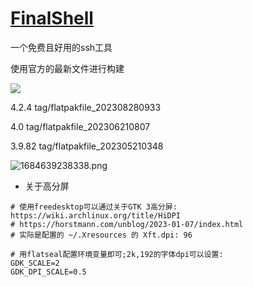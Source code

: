 # [FinalShell](https://www.hostbuf.com/)

一个免费且好用的ssh工具

使用官方的最新文件进行构建

![](https://github.com/jcleng/finalshell-linux-flatpak/workflows/RUN%20BUILD/badge.svg)

4.2.4 tag/flatpakfile_202308280933

4.0 tag/flatpakfile_202306210807

3.9.82 tag/flatpakfile_202305210348


![1684639238338.png](https://img1.imgtp.com/2023/05/21/eej6Vuue.png)

- 关于高分屏

```shell
# 使用freedesktop可以通过关于GTK 3高分屏: https://wiki.archlinux.org/title/HiDPI
# https://horstmann.com/unblog/2023-01-07/index.html
# 实际是配置的 ~/.Xresources 的 Xft.dpi: 96

# 用flatseal配置环境变量即可;2k,192的字体dpi可以设置:
GDK_SCALE=2
GDK_DPI_SCALE=0.5
```

